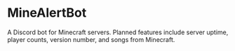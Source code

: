 # MineAlertBot

A Discord bot for Minecraft servers. Planned features include server uptime, player counts, version number, and songs from Minecraft. 